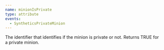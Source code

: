 ```yaml
---
name: minionIsPrivate
type: attribute
events:
  - SyntheticsPrivateMinion
---
```


The identifier that identifies if the minion is private or not. Returns TRUE for a private minion.